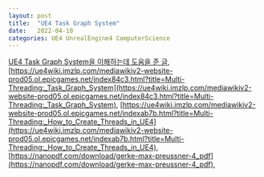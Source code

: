 ```yaml
---
layout: post
title:  "UE4 Task Graph System"
date:   2022-04-10
categories: UE4 UnrealEngine4 ComputerScience
---
```


[UE4 Task Graph System을 이해하는데 도움을 준 글](https://www.casualdistractiongames.com/post/2018/12/10/unreal-tick-functions-delta-time-and-the-task-graph),          
[https://ue4wiki.imzlp.com/mediawikiv2-website-prod05.ol.epicgames.net/index84c3.html?title=Multi-Threading:_Task_Graph_System](https://ue4wiki.imzlp.com/mediawikiv2-website-prod05.ol.epicgames.net/index84c3.html?title=Multi-Threading:_Task_Graph_System), [https://ue4wiki.imzlp.com/mediawikiv2-website-prod05.ol.epicgames.net/indexab7b.html?title=Multi-Threading:_How_to_Create_Threads_in_UE4](https://ue4wiki.imzlp.com/mediawikiv2-website-prod05.ol.epicgames.net/indexab7b.html?title=Multi-Threading:_How_to_Create_Threads_in_UE4), [https://nanopdf.com/download/gerke-max-preussner-4_pdf](https://nanopdf.com/download/gerke-max-preussner-4_pdf),       
